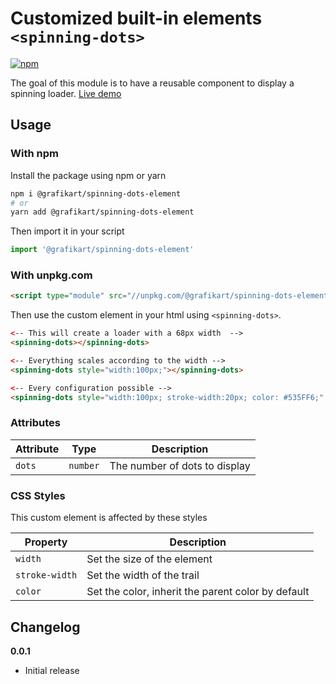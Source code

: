 # Customized built-in elements `<spinning-dots>`

[![npm](https://img.shields.io/npm/v/@grafikart/spinning-dots-element.svg)](http://npm.im/@grafikart/spinning-dots-element)

The goal of this module is to have a reusable component to display a spinning loader. [Live demo](https://grafikart.github.io/CustomElement-SpinningDots/)

## Usage

### With npm

Install the package using npm or yarn

```bash
npm i @grafikart/spinning-dots-element
# or
yarn add @grafikart/spinning-dots-element
```

Then import it in your script

```js
import '@grafikart/spinning-dots-element'
```

### With unpkg.com

```html
<script type="module" src="//unpkg.com/@grafikart/spinning-dots-element"></script>
```

Then use the custom element in your html using `<spinning-dots>`.

```html
<-- This will create a loader with a 68px width  -->
<spinning-dots></spinning-dots>

<-- Everything scales according to the width -->
<spinning-dots style="width:100px;"></spinning-dots>

<-- Every configuration possible -->
<spinning-dots style="width:100px; stroke-width:20px; color: #535FF6;" dots="8"></spinning-dots>
```

### Attributes

| Attribute | Type     | Description                                          |
|-----------|----------|------------------------------------------------------|
| `dots`    | `number` | The number of dots to display                        |

### CSS Styles

This custom element is affected by these styles

| Property       |  Description                                       |
|----------------|----------------------------------------------------|
| `width`        | Set the size of the element                        |
| `stroke-width` | Set the width of the trail                         |
| `color`        | Set the color, inherit the parent color by default |

## Changelog

**0.0.1**

- Initial release
